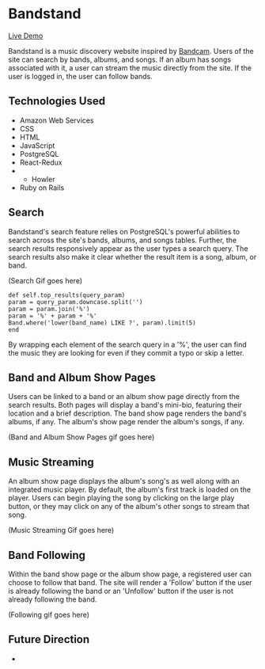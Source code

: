# Bandstand

[Live Demo](http://bandstandfullstack.herokuapp.com/#/)

Bandstand is a music discovery website inspired by [Bandcam](https://bandcamp.com). Users of the site can search by bands, albums, and songs. If an album has songs associated with it, a user can stream the music directly from the site. If the user is logged in, the user can follow bands.

## Technologies Used
* Amazon Web Services
* CSS
* HTML
* JavaScript
* PostgreSQL
* React-Redux
* * Howler
* Ruby on Rails

## Search
Bandstand's search feature relies on PostgreSQL's powerful abilities to
search across the site's bands, albums, and songs tables. Further, the
search results responsively appear as the user types a search query. The
search results also make it clear whether the result item is a song,
album, or band.

(Search Gif goes here)

```
def self.top_results(query_param)
param = query_param.downcase.split('')
param = param.join('%')
param = '%' + param + '%'
Band.where('lower(band_name) LIKE ?', param).limit(5)
end
```
By wrapping each element of the search query in a '%', the user can find
the music they are looking for even if they commit a typo or skip a letter. 


## Band and Album Show Pages
Users can be linked to a band or an album show page directly from the
search results. Both pages will display a band's mini-bio, featuring their
location and a brief description. The band show page renders the band's
albums, if any. The album's show page render the album's songs, if any.

(Band and Album Show Pages gif goes here)

## Music Streaming
An album show page displays the album's song's as well along with an
integrated music player. By default, the album's first track is loaded
on the player. Users can begin playing the song by clicking on the large
play button, or they may click on any of the album's other songs to
stream that song.

(Music Streaming Gif goes here)

## Band Following
Within the band show page or the album show page, a registered user can
choose to follow that band. The site will render a 'Follow' button if
the user is already following the band or an 'Unfollow' button if the
user is not already following the band.

(Following gif goes here)

## Future Direction
*

